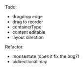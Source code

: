 Todo:

- dragdrop edge
- drag to reorder
- containerType
- content editable
- layout direction

Refactor:
- mousestate (does it fix the bug?)
- bidirectional map
